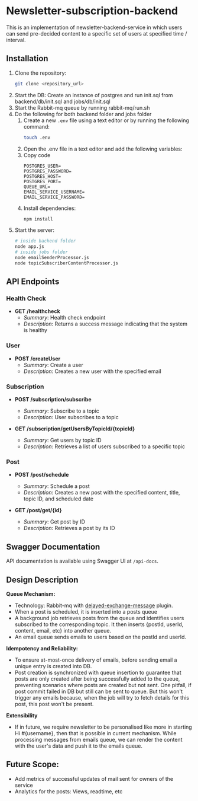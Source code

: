 # Newsletter-subscription-backend

This is an implementation of newsletter-backend-service in which users can send pre-decided content to a specific set of users at specified time / interval. 

## Installation

1. Clone the repository:
   ```bash
   git clone <repository_url>
   ```
2. Start the DB: Create an instance of postgres and run init.sql from backend/db/init.sql and jobs/db/init.sql
3. Start the Rabbit-mq queue by running rabbit-mq/run.sh 
4. Do the following for both backend folder and jobs folder
   1. Create a new `.env` file using a text editor or by running the following command:
       ```bash
       touch .env
       ```
   2. Open the .env file in a text editor and add the following variables:
   3. Copy code
      ```
      POSTGRES_USER=
      POSTGRES_PASSWORD=
      POSTGRES_HOST=
      POSTGRES_PORT=
      QUEUE_URL= 
      EMAIL_SERVICE_USERNAME=
      EMAIL_SERVICE_PASSWORD=
      ``` 
    4. Install dependencies:
       ```bash
       npm install
       ```
5. Start the server:
   ```bash
   # inside backend folder
   node app.js
   # inside jobs folder
   node emailSenderProcessor.js
   node topicSubscriberContentProcessor.js
   ```

## API Endpoints

### Health Check

- **GET /healthcheck**
  - *Summary*: Health check endpoint
  - *Description*: Returns a success message indicating that the system is healthy

### User

- **POST /createUser**
  - *Summary*: Create a user
  - *Description*: Creates a new user with the specified email


### Subscription

- **POST /subscription/subscribe**
  - *Summary*: Subscribe to a topic
  - *Description*: User subscribes to a topic

- **GET /subscription/getUsersByTopicId/{topicId}**
  - *Summary*: Get users by topic ID
  - *Description*: Retrieves a list of users subscribed to a specific topic

### Post

- **POST /post/schedule**
  - *Summary*: Schedule a post
  - *Description*: Creates a new post with the specified content, title, topic ID, and scheduled date

- **GET /post/get/{id}**
  - *Summary*: Get post by ID
  - *Description*: Retrieves a post by its ID


## Swagger Documentation

API documentation is available using Swagger UI at `/api-docs`.

## Design Description
 **Queue Mechanism:**
   - Technology: Rabbit-mq with [delayed-exchange-message](https://github.com/rabbitmq/rabbitmq-delayed-message-exchange) plugin. 
   - When a post is scheduled, it is inserted into a posts queue
   - A background job retrieves posts from the queue and identifies users subscribed to the corresponding topic. It then inserts {postId, userId, content, email, etc} into another queue.
   - An email queue sends emails to users based on the postId and userId.

**Idempotency and Reliability:**
   - To ensure at-most-once delivery of emails, before sending email a unique entry is created into DB.
   - Post creation is synchronized with queue insertion to guarantee that posts are only created after being successfully added to the queue, preventing scenarios where posts are created but not sent. One pitfall, if post commit failed in DB but still can be sent to queue. But this won't trigger any emails because, when the job will try to fetch details for this post, this post won't be present. 

**Extensibility**
  - If in future, we require newsletter to be personalised like more in starting Hi #{username}, then that is possible in current mechanism. While processing messages from emails queue, we can render the content with the user's data and push it to the emails queue. 

## Future Scope:
 - Add metrics of successful updates of mail sent for owners of the service
 - Analytics for the posts: Views, readtime, etc 
